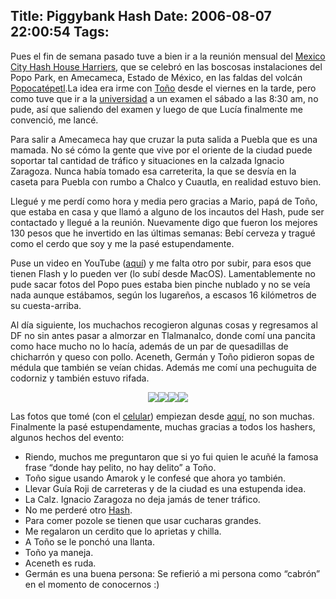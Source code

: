 Title: Piggybank Hash
Date: 2006-08-07 22:00:54
Tags: 
---
<p>Pues el fin de semana pasado tuve a bien ir a la reunión mensual del <a target="_blank" href="http://www.mchhh.com/">Mexico City Hash House Harriers</a>, que se celebró en las boscosas instalaciones del Popo Park, en Amecameca, Estado de México, en las faldas del volcán <a target="_blank" href="http://en.wikipedia.org/wiki/Popocat%C3%A9petl">Popocatépetl</a>.La idea era irme con <a target="_blank" href="http://www.iah2007.org">Toño</a> desde el viernes en la tarde, pero como tuve que ir a la <a target="_blank" href="http://www.unam.mx">universidad</a> a un examen el sábado a las 8:30 am, no pude, así que saliendo del examen y luego de que Lucía finalmente me convenció, me lancé.

Para salir a Amecameca hay que cruzar la puta salida a Puebla que es una mamada. No sé cómo la gente que vive por el oriente de la ciudad puede soportar tal cantidad de tráfico y situaciones en la calzada Ignacio Zaragoza. Nunca había tomado esa carreterita, la que se desvía en la caseta para Puebla con rumbo a Chalco y Cuautla, en realidad estuvo bien.

Llegué y me perdí como hora y media pero gracias a Mario, papá de Toño, que estaba en casa y que llamó a alguno de los incautos del Hash, pude ser contactado y llegué a la reunión. Nuevamente digo que fueron los mejores 130 pesos que he invertido en las últimas semanas: Bebí cerveza y tragué como el cerdo que soy y me la pasé estupendamente.

Puse un video en YouTube (<a target="_blank" href="http://www.youtube.com/watch?v=7UsGe-8Zmos">aquí</a>) y me falta otro por subir, para esos que tienen Flash y lo pueden ver (lo subí desde MacOS). Lamentablemente no pude sacar fotos del Popo pues estaba bien pinche nublado y no se veía nada aunque estábamos, según los lugareños, a escasos 16 kilómetros de su cuesta-arriba.

Al día siguiente, los muchachos recogieron algunas cosas y regresamos al DF no sin antes pasar a almorzar en Tlalmanalco, donde comí una pancita como hace mucho no lo hacía, además de un par de quesadillas de chicharrón y queso con pollo. Aceneth, Germán y Toño pidieron sopas de médula que también se veían chidas. Además me comí una pechuguita de codorniz y también estuvo rifada.
</p>
<p align="center"><img src="http://www.damog.net/gallery/d/3514-2/IMG017_002.JPG"/><img src="http://www.damog.net/gallery/d/3518-2/IMG019_002.JPG"/><img src="http://www.damog.net/gallery/d/3522-2/IMG022_002.JPG"/><img src="http://www.damog.net/gallery/d/3528-2/IMG025.JPG"/></p>
<p>
Las fotos que tomé (con el <a target="_blank" href="http://www.damog.net/gallery/v/moblog">celular</a>) empiezan desde <a target="_blank" href="http://www.damog.net/gallery/v/moblog/IMG014_002.JPG.html">aquí</a>, no son muchas. Finalmente la pasé estupendamente, muchas gracias a todos los hashers, algunos hechos del evento:
</p>
<ul>
<li>Riendo, muchos me preguntaron que si yo fui quien le acuñé la famosa frase &#8220;donde hay pelito, no hay delito&#8221; a Toño.</li>
<li>Toño sigue usando Amarok y le confesé que ahora yo también.</li>
<li>Llevar Guía Roji de carreteras y de la ciudad es una estupenda idea.</li>
<li>La Calz. Ignacio Zaragoza no deja jamás de tener tráfico.</li>
<li>No me perderé otro <a target="_blank" href="http://en.wikipedia.org/wiki/Hash_House_Harriers">Hash</a>.</li>
<li>Para comer pozole se tienen que usar cucharas grandes.</li>
<li>Me regalaron un cerdito que lo aprietas y chilla.</li>
<li>A Toño se le ponchó una llanta.</li>
<li>Toño ya maneja.</li>
<li>Aceneth es ruda.</li>
<li>Germán es una buena persona: Se refierió a mi persona como &#8220;cabrón&#8221; en el momento de conocernos :)</li>
</ul>
